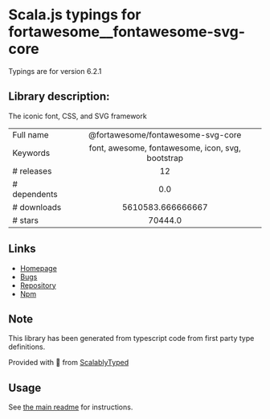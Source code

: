 
# Scala.js typings for fortawesome__fontawesome-svg-core

Typings are for version 6.2.1

## Library description:
The iconic font, CSS, and SVG framework

|                    |                 |
| ------------------ | :-------------: |
| Full name          | @fortawesome/fontawesome-svg-core |
| Keywords           | font, awesome, fontawesome, icon, svg, bootstrap |
| # releases         | 12 |
| # dependents       | 0.0 |
| # downloads        | 5610583.666666667 |
| # stars            | 70444.0 |

## Links
- [Homepage](https://fontawesome.com)
- [Bugs](https://github.com/FortAwesome/Font-Awesome/issues)
- [Repository](https://github.com/FortAwesome/Font-Awesome)
- [Npm](https://www.npmjs.com/package/%40fortawesome%2Ffontawesome-svg-core)
    


## Note
This library has been generated from typescript code from first party type definitions.

Provided with :purple_heart: from [ScalablyTyped](https://github.com/oyvindberg/ScalablyTyped)

## Usage
See [the main readme](../../readme.md) for instructions.


